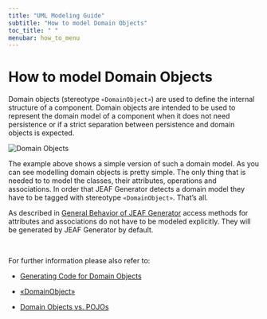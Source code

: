 ```yaml
---
title: "UML Modeling Guide"
subtitle: "How to model Domain Objects"
toc_title: " "
menubar: how_to_menu
---
```


# How to model Domain Objects

Domain objects (stereotype `«DomainObject»`) are used to define the internal structure of a component. Domain objects are intended to be used to represent the domain model of a component when it does not need persistence or if a strict separation 
between persistence and domain objects is expected.

![Domain Objects](/images/domain-objects.png)

The example above shows a simple version of such a domain model. As you can see modelling domain objects is pretty simple. The only thing that is needed to to model the classes, their attributes, operations and associations. In order that JEAF Generator detects a domain model they have to be tagged with stereotype `«DomainObject»`. That’s all.

As described in [General Behavior of JEAF Generator](/developer-guide/general-behavior/) access methods for attributes and associations do not have to be modeled explicitly. They will be generated by JEAF Generator by default.

<br>

For further information please also refer to:

- [Generating Code for Domain Objects](/developer-guide/code-for-domain-objects/)

- [«DomainObject»](/uml-modeling-guide/jmm/DomainObject/)

- [Domain Objects vs. POJOs](https://anaptecs.atlassian.net/wiki/spaces/JEAF/pages/558235669 "https://anaptecs.atlassian.net/wiki/spaces/JEAF/pages/558235669")
